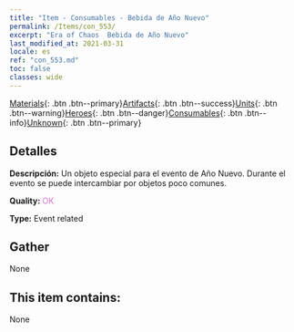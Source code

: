 ```yaml
---
title: "Item - Consumables - Bebida de Año Nuevo"
permalink: /Items/con_553/
excerpt: "Era of Chaos  Bebida de Año Nuevo"
last_modified_at: 2021-03-31
locale: es
ref: "con_553.md"
toc: false
classes: wide
---
```

 [Materials](/es/Items/){: .btn .btn--primary}[Artifacts](/es/Items/Artifacts/){: .btn .btn--success}[Units](/es/Items/Units/){: .btn .btn--warning}[Heroes](/es/Items/Heroes/){: .btn .btn--danger}[Consumables](/es/Items/Consumables/){: .btn .btn--info}[Unknown](/es/Items/Unknown/){: .btn .btn--primary}

## Detalles
 **Descripción:** Un objeto especial para el evento de Año Nuevo. Durante el evento se puede intercambiar por objetos poco comunes.

 **Quality:** <span style="color: #DA70D6">OK</span>

 **Type:** Event related

## Gather

  None

## This item contains:

  None

